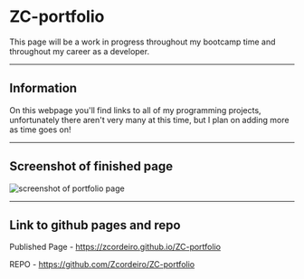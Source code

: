 # ZC-portfolio
This page will be a work in progress throughout my bootcamp time and throughout my career as a developer. 

---

## Information
On this webpage you'll find links to all of my programming projects, unfortunately there aren't very many at this time, but I plan on adding more as time goes on!

---

## Screenshot of finished page 
![screenshot of portfolio page](./assets/screenshot-portfolio.png)

---

## Link to github pages and repo

Published Page - https://zcordeiro.github.io/ZC-portfolio

REPO - https://github.com/Zcordeiro/ZC-portfolio